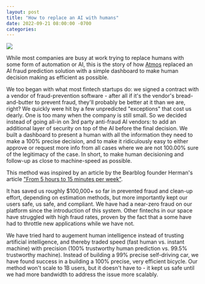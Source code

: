 ```yaml
---
layout: post
title: "How to replace an AI with humans"
date: 2022-09-21 08:00:00 -0700
categories:
---
```


<img src="/replacing-ai-with-human-dalle.png" style="max-width: 200px; text-align: center"/>

While most companies are busy at work trying to replace humans with some form of automation or AI, this is the story of how [Atmos](https://www.joinatmos.com) replaced an AI fraud prediction solution with a simple dashboard to make human decision making as efficient as possible.

We too began with what most fintech startups do: we signed a contract with a vendor of fraud-prevention software - after all if it's the vendor's bread-and-butter to prevent fraud, they'll probably be better at it than we are, right? We quickly were hit by a few unpredicted "exceptions" that cost us dearly. One is too many when the company is still small. So we decided instead of going all-in on 3rd party anti-fraud AI vendors: to add an additional layer of security on top of the AI before the final decision. We built a dashboard to present a human with all the information they need to make a 100% precise decision, and to make it ridiculously easy to either approve or request more info from all cases where we are not 100.00% sure of the legitimacy of the case. In short, to make human decisioning and follow-up as close to machine-speed as possible.

This method was inspired by an article by the Bearblog founder Herman's article ["From 5 hours to 15 minutes per week"](https://herman.bearblog.dev/5-hours-to-15-minutes/).

It has saved us roughly $100,000+ so far in prevented fraud and clean-up effort, depending on estimation methods, but more importantly kept our users safe, us safe, and compliant. We have had a near-zero fraud on our platform since the introduction of this system. Other fintechs in our space have struggled with high fraud rates, proven by the fact that a some have had to throttle new applications while we have not.

We have tried hard to augement human intelligence instead of trusting artificial intelligence, and thereby traded speed (fast human vs. instant machine) with precision (100% trustworthy human prediction vs. 99.5% trustworthy machine). Instead of building a 99% precise self-driving car, we have found success in a building a 100% precise, very efficient bicycle. Our method won't scale to 1B users, but it doesn't have to - it kept us safe until we had more bandwidth to address the issue more scalably.
